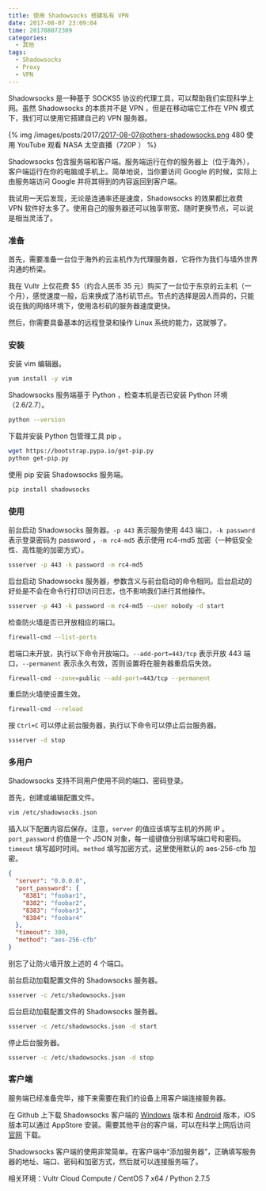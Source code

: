 ```yaml
---
title: 使用 Shadowsocks 搭建私有 VPN
date: 2017-08-07 23:09:04
time: 201708072309
categories:
  - 其他
tags:
  - Shadowsocks
  - Proxy
  - VPN
---
```


Shadowsocks 是一种基于 SOCKS5 协议的代理工具，可以帮助我们实现科学上网。虽然 Shadowsocks 的本质并不是 VPN ，但是在移动端它工作在 VPN 模式下，我们可以使用它搭建自己的 VPN 服务器。

<!-- more -->

{% img /images/posts/2017/2017-08-07@others-shadowsocks.png 480 使用 YouTube 观看 NASA 太空直播（720P ） %}

Shadowsocks 包含服务端和客户端。服务端运行在你的服务器上（位于海外），客户端运行在你的电脑或手机上。简单地说，当你要访问 Google 的时候，实际上由服务端访问 Google 并将其得到的内容返回到客户端。

我试用一天后发现，无论是连通率还是速度，Shadowsocks 的效果都比收费 VPN 软件好太多了。使用自己的服务器还可以独享带宽、随时更换节点，可以说是相当灵活了。

### 准备

首先，需要准备一台位于海外的云主机作为代理服务器，它将作为我们与墙外世界沟通的桥梁。

我在 Vultr 上仅花费 $5（约合人民币 35 元）购买了一台位于东京的云主机（一个月），感觉速度一般，后来换成了洛杉矶节点。节点的选择是因人而异的，只能说在我的网络环境下，使用洛杉矶的服务器速度更快。

然后，你需要具备基本的远程登录和操作 Linux 系统的能力，这就够了。

### 安装

安装 vim 编辑器。

``` sh
yum install -y vim
```

Shadowsocks 服务端基于 Python ，检查本机是否已安装 Python 环境（2.6/2.7）。

``` sh
python --version
```

下载并安装 Python 包管理工具 pip 。

``` sh
wget https://bootstrap.pypa.io/get-pip.py
python get-pip.py
```

使用 pip 安装 Shadowsocks 服务端。

``` sh
pip install shadowsocks
```

### 使用

前台启动 Shadowsocks 服务器。`-p 443` 表示服务使用 443 端口，`-k password` 表示登录密码为 password ，`-m rc4-md5` 表示使用 rc4-md5 加密（一种低安全性、高性能的加密方式）。

``` sh
ssserver -p 443 -k password -m rc4-md5
```

后台启动 Shadowsocks 服务器，参数含义与前台启动的命令相同。后台启动的好处是不会在命令行打印访问日志，也不影响我们进行其他操作。

``` sh
ssserver -p 443 -k password -m rc4-md5 --user nobody -d start
```

检查防火墙是否已开放相应的端口。

``` sh
firewall-cmd --list-ports
```

若端口未开放，执行以下命令开放端口。`--add-port=443/tcp` 表示开放 443 端口，`--permanent` 表示永久有效，否则设置将在服务器重启后失效。

``` sh
firewall-cmd --zone=public --add-port=443/tcp --permanent
```

重启防火墙使设置生效。

``` sh
firewall-cmd --reload
```

按 `Ctrl+C` 可以停止前台服务器，执行以下命令可以停止后台服务器。

``` sh
ssserver -d stop
```

### 多用户

Shadowsocks 支持不同用户使用不同的端口、密码登录。

首先，创建或编辑配置文件。

``` sh
vim /etc/shadowsocks.json
```

插入以下配置内容后保存。注意，`server` 的值应该填写主机的外网 IP 。`port_password` 的值是一个 JSON 对象，每一组键值分别填写端口号和密码。`timeout` 填写超时时间。`method` 填写加密方式，这里使用默认的 aes-256-cfb 加密。

``` json
{
  "server": "0.0.0.0",
  "port_password": {
    "8381": "foobar1",
    "8382": "foobar2",
    "8383": "foobar3",
    "8384": "foobar4"
  },
  "timeout": 300,
  "method": "aes-256-cfb"
}
```

别忘了让防火墙开放上述的 4 个端口。

前台启动加载配置文件的 Shadowsocks 服务器。

``` sh
ssserver -c /etc/shadowsocks.json
```

后台启动加载配置文件的 Shadowsocks 服务器。

``` sh
ssserver -c /etc/shadowsocks.json -d start
```

停止后台服务器。

``` sh
ssserver -c /etc/shadowsocks.json -d stop
```

### 客户端

服务端已经准备完毕，接下来需要在我们的设备上用客户端连接服务器。

在 Github 上下载 Shadowsocks 客户端的 [Windows](https://github.com/shadowsocks/shadowsocks-windows/releases) 版本和 [Android](https://github.com/shadowsocks/shadowsocks-android/releases) 版本，iOS 版本可以通过 AppStore 安装。需要其他平台的客户端，可以在科学上网后访问 [官网](https://shadowsocks.org/) 下载。

Shadowsocks 客户端的使用非常简单。在客户端中“添加服务器”，正确填写服务器的地址、端口、密码和加密方式，然后就可以连接服务端了。

相关环境：Vultr Cloud Compute / CentOS 7 x64 / Python 2.7.5
